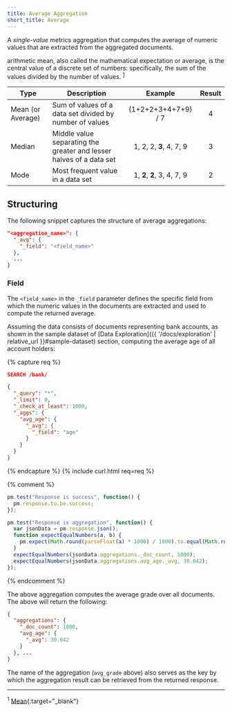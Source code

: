 ```yaml
---
title: Average Aggregation
short_title: Average
---
```


A _single-value_ metrics aggregation that computes the average of numeric values
that are extracted from the aggregated documents.

arithmetic mean, also called the mathematical expectation or average, is the
central value of a discrete set of numbers: specifically, the sum of the values
divided by the number of values. <sup>[1](#footnote-1)</sup>

| Type              | Description                                                         | Example                     | Result |
|-------------------|---------------------------------------------------------------------|:---------------------------:|:------:|
| Mean (or Average) | Sum of values of a data set divided by number of values             | (1+2+2+3+4+7+9) / 7         | 4      |
| Median            | Middle value separating the greater and lesser halves of a data set | 1, 2, 2, **3**, 4, 7, 9     | 3      |
| Mode              | Most frequent value in a data set                                   | 1, **2**, **2**, 3, 4, 7, 9 | 2      |


## Structuring

The following snippet captures the structure of average aggregations:

```json
"<aggregation_name>": {
  "_avg": {
    "_field": "<field_name>"
  },
  ...
}
```

### Field

The `<field_name>` in the `_field` parameter defines the specific field from
which the numeric values in the documents are extracted and used to compute the
returned average.

Assuming the data consists of documents representing bank accounts, as shown in
the sample dataset of [Data Exploration]({{ '/docs/exploration' | relative_url }}#sample-dataset)
section, computing the average age of all account holders:

{% capture req %}

```json
SEARCH /bank/

{
  "_query": "*",
  "_limit": 0,
  "_check_at_least": 1000,
  "_aggs": {
    "avg_age": {
      "_avg": {
        "_field": "age"
      }
    }
  }
}
```
{% endcapture %}
{% include curl.html req=req %}

{% comment %}

```js
pm.test("Response is success", function() {
  pm.response.to.be.success;
});
```

```js
pm.test("Response is aggregation", function() {
  var jsonData = pm.response.json();
  function expectEqualNumbers(a, b) {
    pm.expect(Math.round(parseFloat(a) * 1000) / 1000).to.equal(Math.round(parseFloat(b) * 1000) / 1000);
  }
  expectEqualNumbers(jsonData.aggregations._doc_count, 1000);
  expectEqualNumbers(jsonData.aggregations.avg_age._avg, 30.042);
});
```
{% endcomment %}

The above aggregation computes the average grade over all documents. The above
will return the following:

```json
{
  "aggregations": {
    "_doc_count": 1000,
    "avg_age": {
      "_avg": 30.042
    }
  }, ...
}
```

The name of the aggregation (`avg_grade` above) also serves as the key by which
the aggregation result can be retrieved from the returned response.


---
<sup><a id="footnote-1">1</a></sup> [Mean](https://en.wikipedia.org/wiki/Mean){:target="_blank"}
